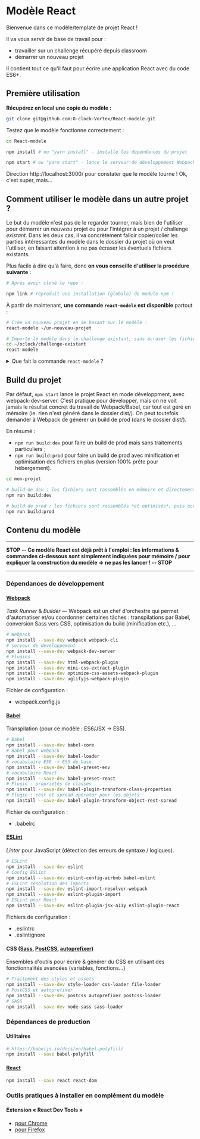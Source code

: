 # Modèle React

Bienvenue dans ce modèle/template de projet React !

Il va vous servir de base de travail pour :

- travailler sur un challenge récupéré depuis classroom
- démarrer un nouveau projet

Il contient tout ce qu'il faut pour écrire une application React avec du code ES6+.

## Première utilisation

**Récupérez en local une copie du modèle :**

```sh
git clone git@github.com:O-clock-Vortex/React-modele.git
```

Testez que le modèle fonctionne correctement :

``` sh
cd React-modele

npm install # ou "yarn install" - installe les dépendances du projet

npm start # ou "yarn start" - lance le serveur de développement Webpack
```

Direction http://localhost:3000/ pour constater que le modèle tourne ! Ok, c'est super, mais…

## Comment utiliser le modèle dans un autre projet ?

Le but du modèle n'est pas de le regarder tourner, mais bien de l'utiliser pour démarrer un *nouveau* projet ou pour l'intégrer à un projet / challenge _existant_. Dans les deux cas, il va concrètement falloir copier/coller les parties intéressantes du modèle dans le dossier du projet où on veut l'utiliser, en faisant attention à ne pas écraser les éventuels fichiers existants.

Plus facile à dire qu'à faire, donc **on vous conseille d'utiliser la procédure suivante :**

``` sh
# Après avoir cloné le repo :

npm link # reproduit une installation (globale) de module npm !
```

À partir de maintenant, **une commande `react-modele` est disponible** partout :

``` sh
# Crée un nouveau projet en se basant sur le modèle :
react-modele ~/un-nouveau-projet
```

``` sh
# Importe le modèle dans le challenge existant, sans écraser les fichiers existants :
cd ~/oclock/challenge-existant
react-modele
```

<details>
<summary>Que fait la commande <code>react-modele</code> ?</summary>

``` sh
# Exemple : un projet ou un challenge se trouve dans mon-projet/

# on se place dans le dossier du projet dans lequel intégrer le modèle React
cd mon-projet

# on copie les fichiers (non-cachés) présents à la racine du modèle React
# note : des alertes sont affichées à propos de dossiers ignorés, c'est normal
cp -n ../React-modele/* .

# on copie les fichiers (cachés) présents à la racine du modèle React
# note : des alertes sont affichées à propos de dossiers ignorés, c'est normal
cp -n ../React-modele/.* .

# on fait une copie (récursive) du dossier src/ du modèle React
cp -nr ../React-modele/src .
```

</details>

## Build du projet

Par défaut, `npm start` lance le projet React en mode développment, avec webpack-dev-server. C'est pratique pour développer, mais on ne voit jamais le résultat concret du travail de Webpack/Babel, car tout est géré en mémoire (ie. rien n'est généré dans le dossier dist/). On peut toutefois demander à Webpack de générer un build de prod (dans le dossier dist/).

En résumé :

- `npm run build:dev` pour faire un build de prod mais sans traitements particuliers ;
- `npm run build:prod` pour faire un build de prod avec minification et optimisation des fichiers en plus (version 100% prête pour hébergement).

```sh
cd mon-projet

# build de dev : les fichiers sont rassemblés en mémoire et directement envoyés au navigateur
npm run build:dev

# build de prod : les fichiers sont rassemblés *et optimisés*, puis écrits sur le disque dur
npm run build:prod
```

## Contenu du modèle

---

**STOP -- Ce modèle React est déjà prêt à l'emploi : les informations & commandes ci-dessous sont simplement indiquées pour mémoire / pour expliquer la construction du modèle => ne pas les lancer ! -- STOP**

---

### Dépendances de développement

#### [Webpack](https://webpack.js.org/)

*Task Runner* & *Builder* — Webpack est un chef d'orchestre qui permet d'automatiser et/ou coordonner certaines tâches : transpilations par Babel, conversion Sass vers CSS, optimisation du build (minification etc.), …

``` sh
# Webpack
npm install --save-dev webpack webpack-cli
# serveur de developpement
npm install --save-dev webpack-dev-server
# Plugins
npm install --save-dev html-webpack-plugin
npm install --save-dev mini-css-extract-plugin
npm install --save-dev optimize-css-assets-webpack-plugin
npm install --save-dev uglifyjs-webpack-plugin
```

Fichier de configuration :

- webpack.config.js

#### [Babel](https://babeljs.io/)

Transpilation (pour ce modèle : ES6/JSX -> ES5).

``` sh
# Babel
npm install --save-dev babel-core
# Babel pour webpack
npm install --save-dev babel-loader
# vocabulaire ES6 -> ES5 de base
npm install --save-dev babel-preset-env
# vocabulaire React
npm install --save-dev babel-preset-react
# Plugin : propriétés de classes
npm install --save-dev babel-plugin-transform-class-properties
# Plugin : rest et spread operator pour les objets
npm install --save-dev babel-plugin-transform-object-rest-spread
```

Fichier de configuration :

- .babelrc

#### [ESLint](https://eslint.org/)

_Linter_ pour JavaScript (détection des erreurs de syntaxe / logiques).

``` sh
# ESLint
npm install --save-dev eslint
# Config ESLint
npm install --save-dev eslint-config-airbnb babel-eslint
# ESLint résolution des imports
npm install --save-dev eslint-import-resolver-webpack
npm install --save-dev eslint-plugin-import 
# ESLint pour React
npm install --save-dev eslint-plugin-jsx-a11y eslint-plugin-react
```

Fichiers de configuration :

- .eslintrc
- .eslintignore

#### CSS ([Sass](https://sass-lang.com/), [PostCSS](https://postcss.org/), [autoprefixer](https://github.com/postcss/autoprefixer))

Ensembles d'outils pour écrire & générer du CSS en utilisant des fonctionnalités avancées (variables, fonctions…)

``` sh
# Traitement des styles et assets
npm install --save-dev style-loader css-loader file-loader
# PostCSS et autoprefixer
npm install --save-dev postcss autoprefixer postcss-loader
# SASS
npm install --save-dev node-sass sass-loader
```

### Dépendances de production

#### Utilitaires

``` sh
# https://babeljs.io/docs/en/babel-polyfill/
npm install --save babel-polyfill
```

#### [React](https://reactjs.org/)

```sh
npm install --save react react-dom
```

### Outils pratiques à installer en complément du modèle

#### Extension « React Dev Tools »
  
- [pour Chrome](https://chrome.google.com/webstore/detail/react-developer-tools/fmkadmapgofadopljbjfkapdkoienihi)
- [pour Firefox](https://addons.mozilla.org/en-US/firefox/addon/react-devtools/)
